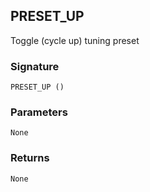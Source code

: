 ## PRESET\_UP

Toggle (cycle up) tuning preset


### Signature

`PRESET_UP ()`


### Parameters

`None`


### Returns

`None`